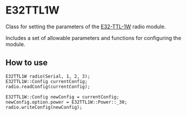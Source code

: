 # E32TTL1W
Class for setting the parameters of the [E32-TTL-1W](https://www.cdebyte.com/products/E32-433T30D) radio module.

Includes a set of allowable parameters and functions for configuring the module.

## How to use
    E32TTL1W radio(Serial, 1, 2, 3);
    E32TTL1W::Config currentConfig;
    radio.readConfig(currentConfig);
    
    E32TTL1W::Config newConfig = currentConfig;
    newConfig.option.power = E32TTL1W::Power::_30;
    radio.writeConfig(newConfig);

